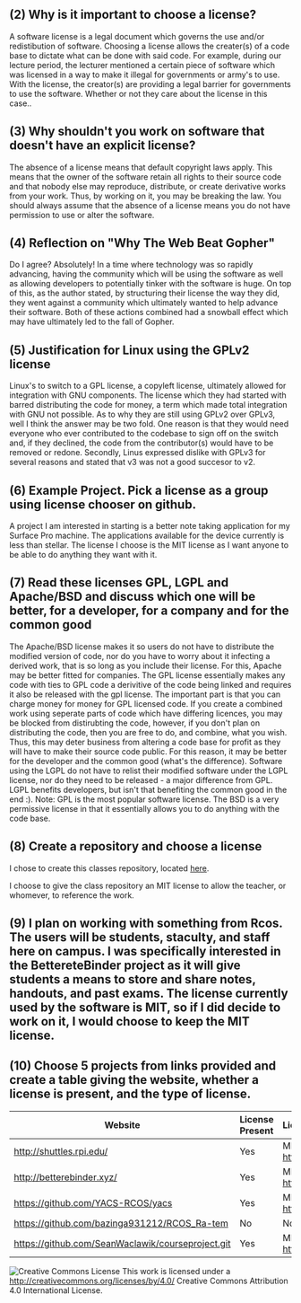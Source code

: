 ## (2) Why is it important to choose a license?

A software license is a legal document which governs the use and/or redistibution of software. Choosing a license allows 
the creater(s) of a code base to dictate what can be done with said code. For example, during our lecture period, the lecturer 
mentioned a certain piece of software which was licensed in a way to make it illegal for governments or army's to use. With the 
license, the creator(s) are providing a legal barrier for governments to use the software. Whether or not they care about the 
license in this case.. 

## (3) Why shouldn't you work on software that doesn't have an explicit license?

The absence of a license means that default copyright laws apply. This means that the owner of the software retain all rights to
their source code and that nobody else may reproduce, distribute, or create derivative works from your work. Thus, by working on it,
you may be breaking the law. You should always assume that the absence of a license means you do not have permission to use or alter
the software.

## (4) Reflection on "Why The Web Beat Gopher"

Do I agree? Absolutely! In a time where technology was so rapidly advancing, having the community which will be using the software as 
well as allowing developers to potentially tinker with the software is huge. On top of this, as the author stated, by structuring their 
license the way they did, they went against a community which ultimately wanted to help advance their software. Both of these actions
combined had a snowball effect which may have ultimately led to the fall of Gopher. 

## (5) Justification for Linux using the GPLv2 license

Linux's to switch to a GPL license, a copyleft license, ultimately allowed for integration with GNU components. The license which they had started with barred distributing the code for money, a term which made total integration with GNU not possible. As to why they are still using GPLv2 over GPLv3, well I think the answer may be two fold. One reason is that they would need everyone who ever contributed to the codebase to sign off on the switch and, if they declined, the code from the contributor(s) would have to be removed or redone. Secondly, Linus expressed dislike with GPLv3 for several reasons and stated that v3 was not a good succesor to v2. 

## (6) Example Project. Pick a license as a group using license chooser on github. 

A project I am interested in starting is a better note taking application for my Surface Pro machine. The applications available for the device currently is less than stellar. The license I choose is the MIT license as I want anyone to be able to do anything they want with it. 

## (7) Read these licenses GPL, LGPL and Apache/BSD and discuss which one will be better, for a developer, for a company and for the common good

The Apache/BSD license makes it so users do not have to distribute the modified version of code, nor do you have to worry about it infecting a derived work, that is so long as you include their license. For this, Apache may be better fitted for companies.  The GPL license essentially makes any code with ties to GPL code a derivitive of the code being linked and requires it also be released with the gpl license. The important part is that you can charge money for money for GPL licensed code. If you create a combined work using seperate parts of code which have differing licences, you may be blocked from distirubting the code, however, if you don't plan on distributing the code, then you are free to do, and combine, what you wish. Thus, this may deter business from altering a code base for profit as they will have to make their source code public. For this reason, it may be better for the developer and the common good (what's the difference). Software using the LGPL do not have to relist their modified software under the LGPL license, nor do they need to be released - a major difference from GPL. LGPL benefits developers, but isn't that benefiting the common good in the end :). 
Note: GPL is the most popular software license. The BSD is a very permissive license in that it essentially allows you to do anything with the code base. 


## (8) Create a repository and choose a license

I chose to create this classes repository, located  [here](https://github.com/demsks/CSCI2961).

I choose to give the class repository an MIT license to allow the teacher, or whomever, to reference the work. 


## (9) I plan on working with something from Rcos. The users will be students, staculty, and staff here on campus. I was specifically interested in the BettereteBinder project as it will give students a means to store and share notes, handouts, and past exams. The license currently used by the software is MIT, so if I did decide to work on it, I would choose to keep the MIT license. 

## (10) Choose 5 projects from links provided and create a table giving the website, whether a license is present, and the type of license. 

Website | License Present | License
---------|:----------|:-------
|http://shuttles.rpi.edu/ | Yes | MIT License https://en.wikipedia.org/wiki/MIT_License|
|http://betterebinder.xyz/ | Yes | MIT License https://en.wikipedia.org/wiki/MIT_License|
|https://github.com/YACS-RCOS/yacs | Yes | MIT License https://en.wikipedia.org/wiki/MIT_License|
|https://github.com/bazinga931212/RCOS_Ra-tem | No | None listed|
|https://github.com/SeanWaclawik/courseproject.git | Yes | MIT License https://en.wikipedia.org/wiki/MIT_License|



![Creative Commons License](https://i.creativecommons.org/l/by/4.0/88x31.png) This work is licensed under a http://creativecommons.org/licenses/by/4.0/ Creative Commons Attribution 4.0 International License.
